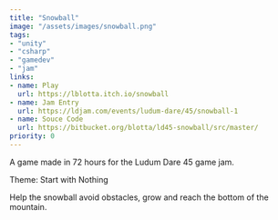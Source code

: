 ```yaml
---
title: "Snowball"
image: "/assets/images/snowball.png"
tags:
- "unity"
- "csharp"
- "gamedev"
- "jam"
links:
- name: Play
  url: https://lblotta.itch.io/snowball
- name: Jam Entry
  url: https://ldjam.com/events/ludum-dare/45/snowball-1
- name: Souce Code
  url: https://bitbucket.org/blotta/ld45-snowball/src/master/
priority: 0
---
```


A game made in 72 hours for the Ludum Dare 45 game jam.

Theme: Start with Nothing

Help the snowball avoid obstacles, grow and reach the bottom of the mountain.